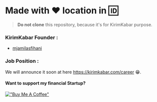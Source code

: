 # Made with :heart: location in :id:

> **Do not clone** this repository, because it's for KirimKabar purpose.

### KirimKabar Founder :

 * [mjamilasfihani](https://github.com/mjamilasfihani)

### Job Position :

We will announce it soon at here https://kirimkabar.com/career :grin:.

#### Want to support my financial Startup?

[!["Buy Me A Coffee"](https://www.buymeacoffee.com/assets/img/custom_images/orange_img.png)](https://www.buymeacoffee.com/mjamilasfihani)
